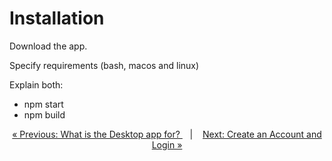 # Installation

Download the app.

Specify requirements (bash, macos and linux)

Explain both:
- npm start
- npm build

<p align="center">
  <a href="what_is.md">&laquo; Previous: What is the Desktop app for? </a> &nbsp;&nbsp;&nbsp;|&nbsp;&nbsp;&nbsp; <a href="login.md">Next: Create an Account and Login &raquo;</a>
</p>

